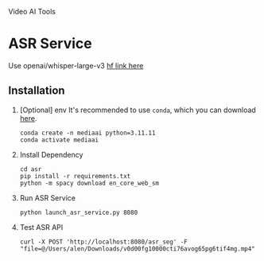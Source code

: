 Video AI Tools

# ASR Service
Use openai/whisper-large-v3 [hf link here](https://huggingface.co/openai/whisper-large-v3)


## Installation
1. [Optional] env 
 It's recommended to use `conda`, which you can download [here](https://docs.anaconda.com/free/miniconda/miniconda-install/).
    ```shell
    conda create -n mediaai python=3.11.11
    conda activate mediaai
    ```

2. Install Dependency
    ```shell
    cd asr
    pip install -r requirements.txt
    python -m spacy download en_core_web_sm
    ```

3. Run ASR Service
    ```shell
    python launch_asr_service.py 8080
    ```

4. Test ASR API
    ```shell
    curl -X POST 'http://localhost:8080/asr_seg' -F "file=@/Users/alen/Downloads/v0d00fg10000cti76avog65pg6tif4mg.mp4"
    ```
    


